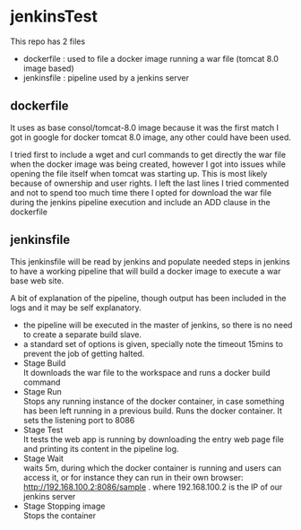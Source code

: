 # jenkinsTest
This repo has 2 files
- dockerfile : used to file a docker image running a war file (tomcat 8.0 image based)
- jenkinsfile : pipeline used by a jenkins server

## dockerfile
It uses as base consol/tomcat-8.0 image because it was the first match I got in google for docker tomcat 8.0 image, any other could have been used.

I tried first to include a wget and curl commands to get directly the war file when the docker image was being created, however I got into issues while opening the file itself when tomcat was starting up. This is most likely because of ownership and user rights. I left the last lines I tried commented and not to spend too much time there I opted for download the war file during the jenkins pipeline execution and include an ADD clause in the dockerfile

## jenkinsfile
This jenkinsfile will be read by jenkins and populate needed steps in jenkins to have a working pipeline that will build a docker image to execute a war base web site.

A bit of explanation of the pipeline, though output has been included in the logs and it may be self explanatory.

- the pipeline will be executed in the master of jenkins, so there is no need to create a separate build slave.
- a standard set of options is given, specially note the timeout 15mins to prevent the job of getting halted.
- Stage Build<br>
It downloads the war file to the workspace and runs a docker build command
- Stage Run<br>
Stops any running instance of the docker container, in case something has been left running in a previous build.
Runs the docker container. It sets the listening port to 8086
- Stage Test<br>
It tests the web app is running by downloading the entry web page file and printing its content in the pipeline log.
- Stage Wait<br>
waits 5m, during which the docker container is running and users can access it, or for instance they can run in their own browser: http://192.168.100.2:8086/sample . where 192.168.100.2 is the IP of our jenkins  server
- Stage Stopping image<br>
Stops the container

